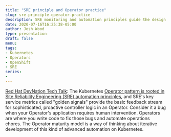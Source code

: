 ```yaml
---
title: "SRE principle and Operator practice"
slug: sre-principle-operator-practice
description: SRE monitoring and automation principles guide the design of advanced Kubernetes Operators
date: 2020-07-16T16:25:38-05:00
author: Josh Wood
type: presentation
draft: false
menu: 
tags:
- Kubernetes
- Operators
- OpenShift
- SRE
series:
-
---
```


[Red Hat DevNation Tech Talk][dntt]: The Kubernetes [Operator pattern is rooted in Site Reliability Engineering (SRE) automation principles][intro-operators], and SRE's key service metrics called "golden signals" provide the basic feedback stream for sophisticated, proactive controller logic in an Operator. Consider it a bug when your Operator's application requires human intervention. Operators are where you write code to fix those bugs and automate operations chores. The Operator maturity model is a way of thinking about iterative development of this kind of advanced automation on Kubernetes.

<script async class="speakerdeck-embed" data-id="758657c4c8864292a0c04d2f2088fb53" data-ratio="1.77777777777778" src="//speakerdeck.com/assets/embed.js"></script>

[dntt]: https://developers.redhat.com/devnation/tech-talks
[intro-operators]: https://coreos.com/blog/introducing-operators.html

